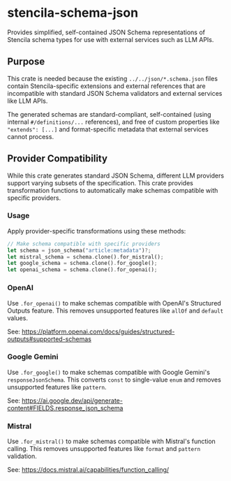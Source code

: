 # stencila-schema-json

Provides simplified, self-contained JSON Schema representations of Stencila schema types for use with external services such as LLM APIs.

## Purpose

This crate is needed because the existing `../../json/*.schema.json` files contain Stencila-specific extensions and external references that are incompatible with standard JSON Schema validators and external services like LLM APIs.

The generated schemas are standard-compliant, self-contained (using internal `#/definitions/...` references), and free of custom properties like `"extends": [...]` and format-specific metadata that external services cannot process.

## Provider Compatibility

While this crate generates standard JSON Schema, different LLM providers support varying subsets of the specification. This crate provides transformation functions to automatically make schemas compatible with specific providers.

### Usage

Apply provider-specific transformations using these methods:

```rust
// Make schema compatible with specific providers
let schema = json_schema("article:metadata")?;
let mistral_schema = schema.clone().for_mistral();
let google_schema = schema.clone().for_google();
let openai_schema = schema.clone().for_openai();
```

### OpenAI

Use `.for_openai()` to make schemas compatible with OpenAI's Structured Outputs feature. This removes unsupported features like `allOf` and `default` values.

See: https://platform.openai.com/docs/guides/structured-outputs#supported-schemas

### Google Gemini

Use `.for_google()` to make schemas compatible with Google Gemini's `responseJsonSchema`. This converts `const` to single-value `enum` and removes unsupported features like `pattern`.

See: https://ai.google.dev/api/generate-content#FIELDS.response_json_schema

### Mistral

Use `.for_mistral()` to make schemas compatible with Mistral's function calling. This removes unsupported features like `format` and `pattern` validation.

See: https://docs.mistral.ai/capabilities/function_calling/
